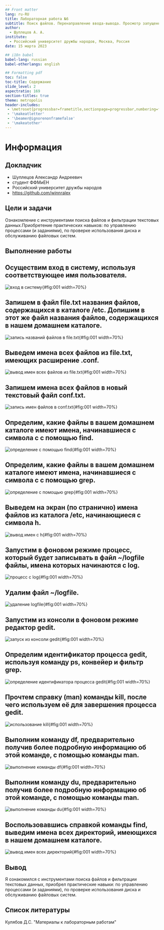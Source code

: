 ```yaml
---
## Front matter
lang: ru-RU
title: Лабораторная работа №6
subtitle: Поиск файлов. Перенаправление ввода-вывода. Просмотр запущенных процессов.
author:
  - Шуплецов А. А.
institute:
  - Российский университет дружбы народов, Москва, Россия
date: 15 марта 2023

## i18n babel
babel-lang: russian
babel-otherlangs: english

## Formatting pdf
toc: false
toc-title: Содержание
slide_level: 2
aspectratio: 169
section-titles: true
theme: metropolis
header-includes:
 - \metroset{progressbar=frametitle,sectionpage=progressbar,numbering=fraction}
 - '\makeatletter'
 - '\beamer@ignorenonframefalse'
 - '\makeatother'
---
```


# Информация

## Докладчик

  * Шуплецов Александр Андреевич
  * студент ФФМиЕН
  * Российский университет дружбы народов
  * https://github.com/winnralex

## Цели и задачи

Ознакомление с инструментами поиска файлов и фильтрации текстовых данных.Приобретение практических навыков: по управлению процессами (и заданиями), по проверке использования диска и обслуживанию файловых систем.

## Выполнение работы

## Осуществим вход в систему, используя соответствующее имя пользователя. 

![вход в систему](image/1.jpg){#fig:001 width=70%}

## Запишем в файл file.txt названия файлов, содержащихся в каталоге /etc. Допишим в этот же файл названия файлов, содержащихся в нашем домашнем каталоге. 

![запись названий файлов в file.txt](image/2.jpg){#fig:001 width=70%}

## Выведем имена всех файлов из file.txt, имеющих расширение .conf.

![вывод имен всех файлов из file.txt](image/3.1.jpg){#fig:001 width=70%}

## Запишем имена всех файлов в новый текстовый файл conf.txt.

![запись имен файлов в conf.txt](image/3.1.jpg){#fig:001 width=70%}

## Определим, какие файлы в вашем домашнем каталоге имеют имена, начинавшиеся с символа c с помощью find. 

![определение с помощью find](image/4find.jpg){#fig:001 width=70%}

## Определим, какие файлы в вашем домашнем каталоге имеют имена, начинавшиеся с символа c с помощью grep.

![определение с помощью grep](image/4grep.jpg){#fig:001 width=70%}

## Выведем на экран (по странично) имена файлов из каталога /etc, начинающиеся с символа h. 

![вывод имен с h](image/5.jpg){#fig:001 width=70%}

## Запустим в фоновом режиме процесс, который будет записывать в файл ~/logfile файлы, имена которых начинаются с log.

![процесс с log](image/6.jpg){#fig:001 width=70%}

## Удалим файл ~/logfile.

![удаление logfile](image/7.jpg){#fig:001 width=70%}

## Запустим из консоли в фоновом режиме редактор gedit. 

![запуск из консоли gedit](image/8.jpg){#fig:001 width=70%}

## Определим идентификатор процесса gedit, используя команду ps, конвейер и фильтр grep.

![определение идентификатора процесса gedit](image/9grep.jpg){#fig:001 width=70%}

## Прочтем справку (man) команды kill, после чего используем её для завершения процесса gedit. 

![использование kill](image/10.jpg){#fig:001 width=70%}

## Выполним команду df, предварительно получив более подробную информацию об этой команде, с помощью команды man. 

![выполнение команды df](image/11df.jpg){#fig:001 width=70%}

## Выполним команду du, предварительно получив более подробную информацию об этой команде, с помощью команды man. 

![выполнение команды du](image/11du.jpg){#fig:001 width=70%}

## Воспользовавшись справкой команды find, выведим имена всех директорий, имеющихся в нашем домашнем каталоге. 

![вывод имен всех директорий](image/12.jpg){#fig:001 width=70%}

## Вывод

Я ознакомился с инструментами поиска файлов и фильтрации текстовых данных, приобрел практические навыки: по управлению процессами (и заданиями), по проверке использования диска и обслуживанию файловых систем.

## Список литературы

Кулябов Д.С. "Материалы к лабораторным работам"
